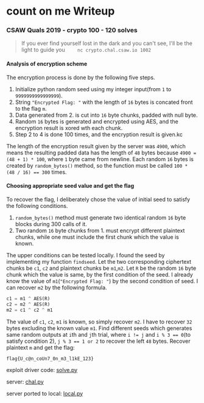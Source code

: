 # count on me Writeup

### CSAW Quals 2019 - crypto 100 - 120 solves

> If you ever find yourself lost in the dark and you can't see, I'll be the light to guide you `	nc crypto.chal.csaw.io 1002`

#### Analysis of encryption scheme

The encryption process is done by the following five steps.

1. Initialize python random seed using my integer input(from `1` to `9999999999999999`).
2. String `"Encrypted Flag: "` with the length of `16` bytes is concated front to the flag `m`.
3. Data generated from 2. is cut into `16` byte chunks, padded with null byte.
4. Random `16` bytes is generated and encrypted using AES, and the encryption result is xored wth each chunk.
5. Step 2 to 4 is done 100 times, and the encryption result is given.kc

The length of the encryption result given by the server was `4900`, which means the resulting padded data has the length of `48` bytes because `4900 = (48 + 1) * 100`, where `1` byte came from newline. Each random `16` bytes is created by `random_bytes()` method, so the function must be called `100 * (48 / 16) == 300` times.

#### Choosing appropriate seed value and get the flag

To recover the flag, I deliberately chose the value of initial seed to satisfy the following conditions.

1. `random_bytes()` method must generate two identical random `16` byte blocks during 300 calls of it.
2. Two random `16` byte chunks from 1. must encrypt different plaintext chunks, while one must include  the first chunk which the value is known.

The upper conditions can be tested locally. I found the seed by implementing my function `findseed`. Let the two corresponding ciphertext chunks be `c1`, `c2` and plaintext chunks be `m1`,`m2`. Let `R` be the random `16` byte chunk which the value is same, by the first condition of the seed. I already know the value of `m1`(`"Encrypted Flag: "`) by the second condition of seed. I can recover `m2` by the following formula.

```python
c1 = m1 ^ AES(R)
c2 = m2 ^ AES(R)
m2 = c1 ^ c2 ^ m1
```

The value of `c1`, `c2`, `m1` is known, so simply recover `m2`. I have to recover `32` bytes excluding the known value `m1`. Find different seeds which generates same random outputs at `i`th and `j`th trial, where `i != j` and `i % 3 == 0`(to satisfy condition 2), `j % 3 == 1 or 2` to recover the left `48` bytes. Recover plaintext `m` and get the flag:

```
flag{U_c@n_coUn7_0n_m3_l1kE_123}
```

exploit driver code: [solve.py](solve.py)

server: [chal.py](chal.py)

server ported to local: [local.py](local.py)
